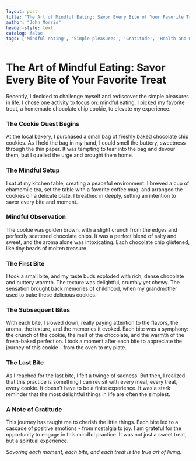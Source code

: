 ```yaml
---
layout: post
title: "The Art of Mindful Eating: Savor Every Bite of Your Favorite Treat"
author: "John Morris"
header-style: text
catalog: false
tags: ['Mindful eating', 'Simple pleasures', 'Gratitude', 'Health and wellness', 'Lifestyle', 'Well-being']
---
```


# The Art of Mindful Eating: Savor Every Bite of Your Favorite Treat

Recently, I decided to challenge myself and rediscover the simple pleasures in life. I chose one activity to focus on: mindful eating. I picked my favorite treat, a homemade chocolate chip cookie, to elevate my experience. 

### The Cookie Quest Begins
At the local bakery, I purchased a small bag of freshly baked chocolate chip cookies. As I held the bag in my hand, I could smell the buttery, sweetness through the thin paper. It was tempting to tear into the bag and devour them, but I quelled the urge and brought them home. 

### The Mindful Setup
I sat at my kitchen table, creating a peaceful environment. I brewed a cup of chamomile tea, set the table with a favorite coffee mug, and arranged the cookies on a delicate plate. I breathed in deeply, setting an intention to savor every bite and moment.

### Mindful Observation
The cookie was golden brown, with a slight crunch from the edges and perfectly scattered chocolate chips. It was a perfect blend of salty and sweet, and the aroma alone was intoxicating. Each chocolate chip glistened, like tiny beads of molten treasure. 

### The First Bite
I took a small bite, and my taste buds exploded with rich, dense chocolate and buttery warmth. The texture was delightful, crumbly yet chewy. The sensation brought back memories of childhood, when my grandmother used to bake these delicious cookies.

### The Subsequent Bites
With each bite, I slowed down, really paying attention to the flavors, the aroma, the texture, and the memories it evoked. Each bite was a symphony: the crunch of the cookie, the melt of the chocolate, and the warmth of the fresh-baked perfection. I took a moment after each bite to appreciate the journey of this cookie - from the oven to my plate.

### The Last Bite
As I reached for the last bite, I felt a twinge of sadness. But then, I realized that this practice is something I can revisit with every meal, every treat, every cookie. It doesn't have to be a finite experience. It was a stark reminder that the most delightful things in life are often the simplest.

### A Note of Gratitude
This journey has taught me to cherish the little things. Each bite led to a cascade of positive emotions - from nostalgia to joy. I am grateful for the opportunity to engage in this mindful practice. It was not just a sweet treat, but a spiritual experience. 

_Savoring each moment, each bite, and each treat is the true art of living._

